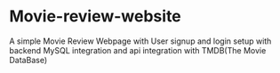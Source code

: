 # Movie-review-website
A simple Movie Review Webpage with User signup and login setup with backend MySQL integration and api integration with TMDB(The Movie DataBase)
